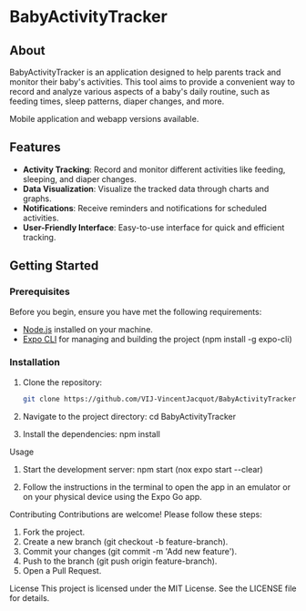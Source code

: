 # BabyActivityTracker

## About

BabyActivityTracker is an application designed to help parents track and monitor their baby's activities. This tool aims to provide a convenient way to record and analyze various aspects of a baby's daily routine, such as feeding times, sleep patterns, diaper changes, and more.

Mobile application and webapp versions available. 

## Features

- **Activity Tracking**: Record and monitor different activities like feeding, sleeping, and diaper changes.
- **Data Visualization**: Visualize the tracked data through charts and graphs.
- **Notifications**: Receive reminders and notifications for scheduled activities.
- **User-Friendly Interface**: Easy-to-use interface for quick and efficient tracking.

## Getting Started

### Prerequisites

Before you begin, ensure you have met the following requirements:

- [Node.js](https://nodejs.org/) installed on your machine.
- [Expo CLI](https://docs.expo.dev/get-started/installation/) for managing and building the project (npm install -g expo-cli)

### Installation

1. Clone the repository:
   ```bash
   git clone https://github.com/VIJ-VincentJacquot/BabyActivityTracker.git

2. Navigate to the project directory:
cd BabyActivityTracker

3. Install the dependencies:
npm install

Usage
1. Start the development server:
npm start (nox expo start --clear) 

2. Follow the instructions in the terminal to open the app in an emulator or on your physical device using the Expo Go app.


Contributing
Contributions are welcome! Please follow these steps:

1. Fork the project.
2. Create a new branch (git checkout -b feature-branch).
3. Commit your changes (git commit -m 'Add new feature').
4. Push to the branch (git push origin feature-branch).
4. Open a Pull Request.

License
This project is licensed under the MIT License. See the LICENSE file for details.
